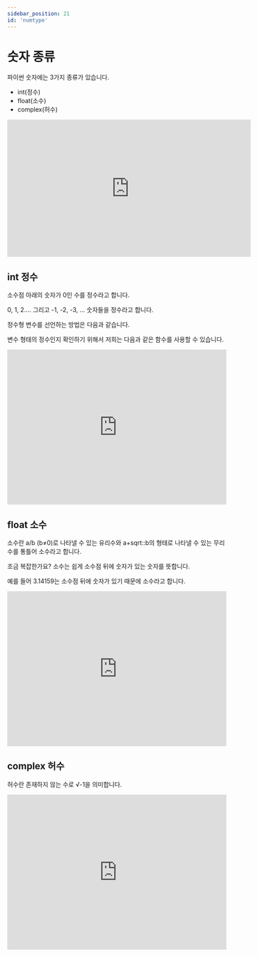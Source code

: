 ```yaml
---
sidebar_position: 21
id: 'numtype'
---
```


# 숫자 종류

파이썬 숫자에는 3가지 종류가 있습니다.

- int(정수)
- float(소수)
- complex(허수)

<iframe width="560" height="315" src="https://www.youtube.com/embed/NhzBkfhAb3g" title="YouTube video player" frameborder="0" allow="accelerometer; autoplay; clipboard-write; encrypted-media; gyroscope; picture-in-picture" allowfullscreen></iframe>

## int 정수

소수점 아래의 숫자가 0인 수를 정수라고 합니다.

0, 1, 2…. 그리고 -1, -2, -3, ... 숫자들을 정수라고 합니다.

정수형 변수를 선언하는 방법은 다음과 같습니다.

변수 형태의 정수인지 확인하기 위해서 저희는 다음과 같은 함수를 사용할 수 있습니다.

<iframe src="https://trinket.io/embed/python3/0856d3ad88" width="100%" height="356" frameborder="0" marginwidth="0" marginheight="0" allowfullscreen></iframe>

## float 소수

소수란 a/b (b≠0)로 나타낼 수 있는 유리수와 a+sqrt::b의 형태로 나타낼 수 있는 무리수를 통틀어 소수라고 합니다.

조금 복잡한가요? 소수는 쉽게 소수점 뒤에 숫자가 있는 숫자를 뜻합니다.

예를 들어 3.14159는 소수점 뒤에 숫자가 있기 때문에 소수라고 합니다.

<iframe src="https://trinket.io/embed/python3/e726e404fa" width="100%" height="356" frameborder="0" marginwidth="0" marginheight="0" allowfullscreen></iframe>

## complex 허수

허수란 존재하지 않는 수로 √-1을 의미합니다.

<iframe src="https://trinket.io/embed/python3/aac1e0774c" width="100%" height="356" frameborder="0" marginwidth="0" marginheight="0" allowfullscreen></iframe>
